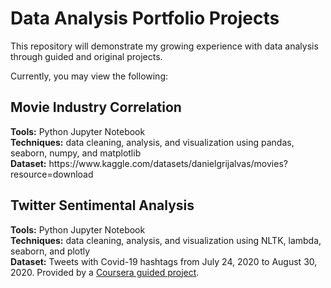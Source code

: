 # Data Analysis Portfolio Projects
This repository will demonstrate my growing experience with data analysis through guided and original projects. 

Currently, you may view the following:

<h2>Movie Industry Correlation</h2>
<b>Tools:</b> Python Jupyter Notebook <br>
<b>Techniques:</b> data cleaning, analysis, and visualization using pandas, seaborn, numpy, and matplotlib </br>
<b>Dataset:</b> https://www.kaggle.com/datasets/danielgrijalvas/movies?resource=download 

<h2>Twitter Sentimental Analysis</h2>
<b>Tools:</b> Python Jupyter Notebook <br>
<b>Techniques:</b> data cleaning, analysis, and visualization using NLTK, lambda, seaborn, and plotly </br>
<b>Dataset:</b> Tweets with Covid-19 hashtags from July 24, 2020 to August 30, 2020. Provided by a <a href='https://www.coursera.org/projects/sentimental-anlysis-on-covid-19-tweets-using-python'>Coursera guided project</a>.
